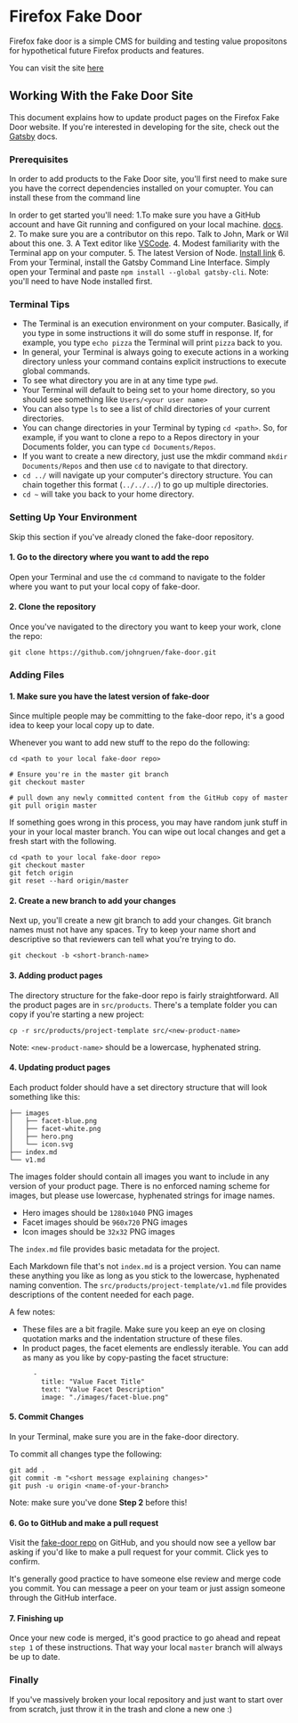 # Firefox Fake Door

Firefox fake door is a simple CMS for building and testing value propositons for hypothetical future Firefox products and features.

You can visit the site [here](https://johngruen.github.io/fake-door/)

## Working With the Fake Door Site

This document explains how to update product pages on the Firefox Fake Door website. If you're interested in developing for the site, check out the [Gatsby](https://www.gatsbyjs.org/docs/) docs.

### Prerequisites

In order to add products to the Fake Door site, you'll first need to make sure you have the correct dependencies installed on your comupter. You can install these from the command line

In order to get started you'll need:
1.To make sure you have a GitHub account and have Git running and configured on your local machine. [docs](https://help.github.com/articles/set-up-git/).
2. To make sure you are a contributor on this repo. Talk to John, Mark or Wil about this one.
3. A Text editor like [VSCode](https://code.visualstudio.com/).
4. Modest familiarity with the Terminal app on your computer.
5. The latest Version of Node. [Install link](https://nodejs.org/en/download/current/)
6. From your Terminal, install the Gatsby Command Line Interface. Simply open your Terminal and paste `npm install --global gatsby-cli`.  Note: you'll need to have Node installed first.

### Terminal Tips

* The Terminal is an execution environment on your computer. Basically, if you type in some instructions it will do some stuff in response. If, for example, you type `echo pizza` the Terminal will print `pizza` back to you.
* In general, your Terminal is always going to execute actions in a working directory unless your command contains explicit instructions to execute global commands.
* To see what directory you are in at any time type `pwd`.
* Your Terminal will default to being set to your home directory, so you should see something like `Users/<your user name>`
* You can also type `ls` to see a list of child directories of your current directories.
* You can change directories in your Terminal by typing `cd <path>`. So, for example, if you want to clone a repo to a Repos directory in your Documents folder, you can type `cd Documents/Repos`.
* If you want to create a new directory, just use the mkdir command `mkdir Documents/Repos` and then use `cd` to navigate to that directory.
* `cd ../` will navigate up your computer's directory structure. You can chain together this format (`../../../`) to go up multiple directories.
* `cd ~` will take you back to your home directory.

### Setting Up Your Environment

Skip this section if you've already cloned the fake-door repository.

#### 1. Go to the directory where you want to add the repo

Open your Terminal and use the `cd` command to navigate to the folder where you want to put your local copy of fake-door.

#### 2. Clone the repository

Once you've navigated to the directory you want to keep your work, clone the repo:

`git clone https://github.com/johngruen/fake-door.git`

### Adding Files

#### 1. Make sure you have the latest version of fake-door

Since multiple people may be committing to the fake-door repo, it's a good idea to keep your local copy up to date.

Whenever you want to add new stuff to the repo do the following:

```
cd <path to your local fake-door repo>

# Ensure you're in the master git branch
git checkout master

# pull down any newly committed content from the GitHub copy of master
git pull origin master
```

If something goes wrong in this process, you may have random junk stuff in your in your local master branch. You can wipe out local changes and get a fresh start with the following.

```
cd <path to your local fake-door repo>
git checkout master
git fetch origin
git reset --hard origin/master
```

#### 2. Create a new branch to add your changes

Next up, you'll create a new git branch to add your changes. Git branch names must not have any spaces. Try to keep your name short and descriptive so that reviewers can tell what you're trying to do.

```
git checkout -b <short-branch-name>
```

#### 3. Adding product pages

The directory structure for the fake-door repo is fairly straightforward. All the product pages are in `src/products`. There's a template folder you can copy if you're starting a new project:

```
cp -r src/products/project-template src/<new-product-name>
```

Note: `<new-product-name>` should be a lowercase, hyphenated string.

#### 4. Updating product pages

Each product folder should have a set directory structure that will look something like this:

```
├── images
│   ├── facet-blue.png
│   ├── facet-white.png
│   ├── hero.png
│   └── icon.svg
├── index.md
└── v1.md
```

The images folder should contain all images you want to include in any version of your product page. There is no enforced naming scheme for images, but please use lowercase, hyphenated strings for image names.

* Hero images should be `1280x1040` PNG images
* Facet images should be `960x720` PNG images
* Icon images should be `32x32` PNG images

The `index.md` file provides basic metadata for the project.

Each Markdown file that's not `index.md` is a project version. You can name these anything you like as long as you stick to the lowercase, hyphenated naming convention. The `src/products/project-template/v1.md` file provides descriptions of the content needed for each page.

A few notes:
* These files are a bit fragile. Make sure you keep an eye on closing quotation marks and the indentation structure of these files.
* In product pages, the facet elements are endlessly iterable. You can add as many as you like by copy-pasting the facet structure:
```
      -
        title: "Value Facet Title"
        text: "Value Facet Description"
        image: "./images/facet-blue.png"
```

#### 5. Commit Changes

In your Terminal, make sure you are in the fake-door directory.

To commit all changes type the following:

```
git add .
git commit -m "<short message explaining changes>"
git push -u origin <name-of-your-branch>
```
Note: make sure you've done <b>Step 2</b> before this!

#### 6. Go to GitHub and make a pull request

Visit the [fake-door repo](https://github.com/johngruen/fake-door) on GitHub, and you should now see a yellow bar asking if you'd like to make a pull request for your commit. Click yes to confirm.

It's generally good practice to have someone else review and merge code you commit. You can message a peer on your team or just assign someone through the GitHub interface.

#### 7. Finishing up

Once your new code is merged, it's good practice to go ahead and repeat `step 1` of these instructions. That way your local `master` branch will always be up to date.

### Finally

If you've massively broken your local repository and just want to start over from scratch, just throw it in the trash and clone a new one :)
